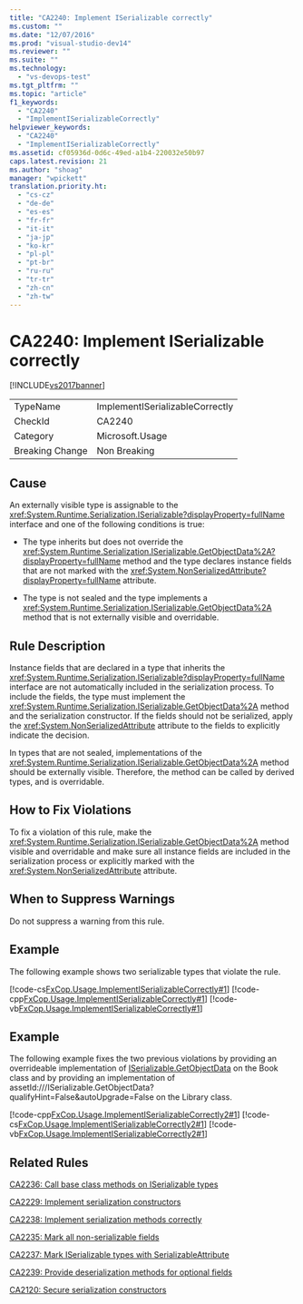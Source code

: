 ```yaml
---
title: "CA2240: Implement ISerializable correctly"
ms.custom: ""
ms.date: "12/07/2016"
ms.prod: "visual-studio-dev14"
ms.reviewer: ""
ms.suite: ""
ms.technology: 
  - "vs-devops-test"
ms.tgt_pltfrm: ""
ms.topic: "article"
f1_keywords: 
  - "CA2240"
  - "ImplementISerializableCorrectly"
helpviewer_keywords: 
  - "CA2240"
  - "ImplementISerializableCorrectly"
ms.assetid: cf05936d-0d6c-49ed-a1b4-220032e50b97
caps.latest.revision: 21
ms.author: "shoag"
manager: "wpickett"
translation.priority.ht: 
  - "cs-cz"
  - "de-de"
  - "es-es"
  - "fr-fr"
  - "it-it"
  - "ja-jp"
  - "ko-kr"
  - "pl-pl"
  - "pt-br"
  - "ru-ru"
  - "tr-tr"
  - "zh-cn"
  - "zh-tw"
---
```

# CA2240: Implement ISerializable correctly
[!INCLUDE[vs2017banner](../code-quality/includes/vs2017banner.md)]

|||  
|-|-|  
|TypeName|ImplementISerializableCorrectly|  
|CheckId|CA2240|  
|Category|Microsoft.Usage|  
|Breaking Change|Non Breaking|  
  
## Cause  
 An externally visible type is assignable to the <xref:System.Runtime.Serialization.ISerializable?displayProperty=fullName> interface and one of the following conditions is true:  
  
-   The type inherits but does not override the <xref:System.Runtime.Serialization.ISerializable.GetObjectData%2A?displayProperty=fullName> method and the type declares instance fields that are not marked with the <xref:System.NonSerializedAttribute?displayProperty=fullName> attribute.  
  
-   The type is not sealed and the type implements a <xref:System.Runtime.Serialization.ISerializable.GetObjectData%2A> method that is not externally visible and overridable.  
  
## Rule Description  
 Instance fields that are declared in a type that inherits the <xref:System.Runtime.Serialization.ISerializable?displayProperty=fullName> interface are not automatically included in the serialization process. To include the fields, the type must implement the <xref:System.Runtime.Serialization.ISerializable.GetObjectData%2A> method and the serialization constructor. If the fields should not be serialized, apply the <xref:System.NonSerializedAttribute> attribute to the fields to explicitly indicate the decision.  
  
 In types that are not sealed, implementations of the <xref:System.Runtime.Serialization.ISerializable.GetObjectData%2A> method should be externally visible. Therefore, the method can be called by derived types, and is overridable.  
  
## How to Fix Violations  
 To fix a violation of this rule, make the <xref:System.Runtime.Serialization.ISerializable.GetObjectData%2A> method visible and overridable and make sure all instance fields are included in the serialization process or explicitly marked with the <xref:System.NonSerializedAttribute> attribute.  
  
## When to Suppress Warnings  
 Do not suppress a warning from this rule.  
  
## Example  
 The following example shows two serializable types that violate the rule.  
  
 [!code-cs[FxCop.Usage.ImplementISerializableCorrectly#1](../code-quality/codesnippet/CSharp/ca2240--implement-iserializable-correctly_1.cs)]
 [!code-cpp[FxCop.Usage.ImplementISerializableCorrectly#1](../code-quality/codesnippet/CPP/ca2240--implement-iserializable-correctly_1.cpp)]
 [!code-vb[FxCop.Usage.ImplementISerializableCorrectly#1](../code-quality/codesnippet/VisualBasic/ca2240--implement-iserializable-correctly_1.vb)]  
  
## Example  
 The following example fixes the two previous violations by providing an overrideable implementation of [ISerializable.GetObjectData](assetId:///ISerializable.GetObjectData?qualifyHint=False&autoUpgrade=False) on the Book class and by providing an implementation of assetId:///ISerializable.GetObjectData?qualifyHint=False&autoUpgrade=False on the Library class.  
  
 [!code-cpp[FxCop.Usage.ImplementISerializableCorrectly2#1](../code-quality/codesnippet/CPP/ca2240--implement-iserializable-correctly_2.cpp)]
 [!code-cs[FxCop.Usage.ImplementISerializableCorrectly2#1](../code-quality/codesnippet/CSharp/ca2240--implement-iserializable-correctly_2.cs)]
 [!code-vb[FxCop.Usage.ImplementISerializableCorrectly2#1](../code-quality/codesnippet/VisualBasic/ca2240--implement-iserializable-correctly_2.vb)]  
  
## Related Rules  
 [CA2236: Call base class methods on ISerializable types](../code-quality/ca2236--call-base-class-methods-on-iserializable-types.md)  
  
 [CA2229: Implement serialization constructors](../code-quality/ca2229--implement-serialization-constructors.md)  
  
 [CA2238: Implement serialization methods correctly](../code-quality/ca2238--implement-serialization-methods-correctly.md)  
  
 [CA2235: Mark all non-serializable fields](../code-quality/ca2235--mark-all-non-serializable-fields.md)  
  
 [CA2237: Mark ISerializable types with SerializableAttribute](../code-quality/ca2237--mark-iserializable-types-with-serializableattribute.md)  
  
 [CA2239: Provide deserialization methods for optional fields](../code-quality/ca2239--provide-deserialization-methods-for-optional-fields.md)  
  
 [CA2120: Secure serialization constructors](../code-quality/ca2120--secure-serialization-constructors.md)